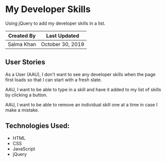 # My Developer Skills
Using jQuery to add my developer skills in a list.

Created By | Last Updated
-----------|----------------
Salma Khan | October 30, 2019

## User Stories
As a User (AAU), I don't want to see any developer skills when the page first loads so that I can start with a fresh slate.

AAU, I want to be able to type in a skill and have it added to my list of skills by clicking a button.

AAU, I want to be able to remove an individual skill one at a time in case I make a mistake.

## Technologies Used:
* HTML
* CSS
* JavaScript
* jQuery 